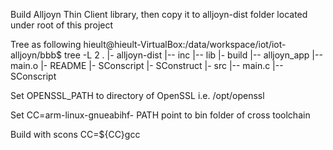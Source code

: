 Build Alljoyn Thin Client library, then copy it to alljoyn-dist folder located under root of this project

Tree as following
hieult@hieult-VirtualBox:/data/workspace/iot/iot-alljoyn/bbb$ tree -L 2
.
|- alljoyn-dist
|-- inc
|-- lib
|- build
|-- alljoyn_app
|-- main.o
|- README
|- SConscript
|- SConstruct
|- src
|-- main.c
|-- SConscript

Set OPENSSL_PATH to directory of OpenSSL i.e. /opt/openssl

Set 
CC=arm-linux-gnueabihf-
PATH point to bin folder of cross toolchain

Build with 
scons CC=${CC}gcc